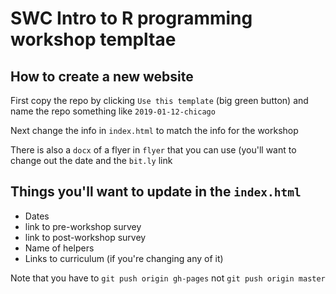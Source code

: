 # SWC Intro to R programming workshop templtae

## How to create a new website

First copy the repo by clicking `Use this template` (big green button)
and name the repo something like `2019-01-12-chicago`

Next change the info in `index.html` to match the info for the workshop

There is also a `docx` of a flyer in `flyer` that you can use (you'll want to change out the date and the `bit.ly` link

## Things you'll want to update in the `index.html`

+ Dates
+ link to pre-workshop survey
+ link to post-workshop survey
+ Name of helpers
+ Links to curriculum (if you're changing any of it)

Note that you have to `git push origin gh-pages` not `git push origin master` 

